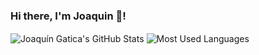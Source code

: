 ### Hi there, I'm Joaquin 👋!

<img align="center" alt="Joaquín Gatica's GitHub Stats" src="https://github-readme-stats.vercel.app/api?username=joaquingatica&count_private=true&show_icons=true&include_all_commits=true&theme=github_dark&hide=contribs" />
<img align="center" alt="Most Used Languages" src="https://github-readme-stats.vercel.app/api/top-langs/?username=joaquingatica&layout=compact&exclude_repo=imladris-calendar,notie-imberisseo&theme=github_dark" />

<!--
**joaquingatica/joaquingatica** is a ✨ _special_ ✨ repository because its `README.md` (this file) appears on your GitHub profile.

Here are some ideas to get you started:

- 🔭 I’m currently working on ...
- 🌱 I’m currently learning ...
- 👯 I’m looking to collaborate on ...
- 🤔 I’m looking for help with ...
- 💬 Ask me about ...
- 📫 How to reach me: ...
- 😄 Pronouns: ...
- ⚡ Fun fact: ...
-->
